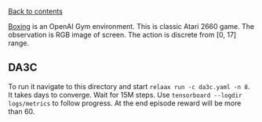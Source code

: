 [Back to contents](../README.md#contents)

[Boxing](https://gym.openai.com/envs/Boxing-v0/) is an OpenAI Gym environment. This is classic Atari 2660 game. The observation is RGB image of screen. The action is discrete from [0, 17] range.

## DA3C
To run it navigate to this directory and start `relaax run -c da3c.yaml -n 8`.  It takes days to converge. Wait for 15M steps.  Use `tensorboard --logdir logs/metrics` to follow progress. At the end episode reward will be more than 60.
